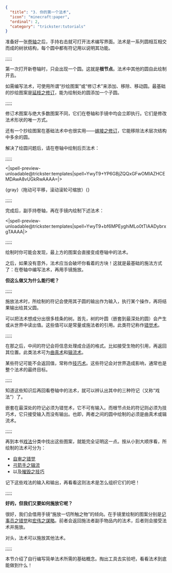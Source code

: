 ```json
{
  "title": "3. 你的第一个法术",
  "icon": "minecraft:paper",
  "ordinal": 2,
  "category": "trickster:tutorials"
}
```

准备好一张[卷轴](^trickster:items/scroll_and_quill)之后，手持右击就可打开法术编写界面。法术是一系列圆相互相交而成的树状结构，每个圆中都有符记用以说明其功能。

;;;;;

第一次打开新卷轴时，只会出现一个圆。这就是**根节点**。法术中其他的圆自此绘制开去。


如需编写法术，可使用所谓“抄绘图案”或“修订术”来添加、移除、移动圆。最基础的抄绘图案是[延枝之修订](^trickster:editing#1)，能为绘制处的圆添加一个子圆。

;;;;;

修订术图案与绝大多数图案不同，它们在卷轴和手镜中均会立即执行。它们是修改法术形状的唯一方式。


还有一个抄绘图案在基础法术中也很实用——[嫁接之修订](^trickster:editing#12)，它能移除法术层次结构中多余的圆。


解决了绘圆问题后，请在卷轴中绘制后页法术：

;;;;;

<|spell-preview-unloadable@trickster:templates|spell=YwyT9+YP6GBjZQQxGFwOMIAZHCEMDAwA8vUGkRwAAAA=|>

{gray}（拖动可平移，滚动滚轮可缩放）{}

;;;;;

完成后，副手持卷轴，再在手镜内绘制下述法术：

<|spell-preview-unloadable@trickster:templates|spell=YwyT9+bf6MPEyghiMLo0tTIAADybrxgTAAAA|>

;;;;;

绘制时你可能会发现，最上方的图案会直接变成卷轴中的法术。


之后，如果没有意外，法术应当会破坏你看着的方块！这就是最基础的施法方式了：在卷轴中编写法术，再用手镜施放。


**但这么做又为什么能行呢？**

;;;;;

施放法术时，所绘制的符记会使用其子圆的输出作为输入，执行某个操作，再将结果输出给其父圆。


可以把法术想成分出很多枝条的树。首先，树的叶圆（嵌套到最深处的圆）会产生或从世界中读出值。这些值可以是常量或施法者的引用。此类符记称作[错觉术](^trickster:delusions_ingresses)。

;;;;;

在那之后，中间的符记会将信息处理成合适的格式。比如接受生物的引用，再返回其位置。此类法术可为[曲真术](^trickster:distortions)和[辑流术](^trickster:delusions_ingresses)。


某些符记可能不会返回值，常称作[技巧术](^trickster:ploys)。这些符记会对世界造成影响，通常也是整个法术的最终目标。

;;;;;

知道这些知识后再回看卷轴中的法术，就可以辨认出其中的三种符记（又称“戏法”）了。


嵌套在最深处的符记必须为错觉术，它不可有输入。而根节点处的符记则必须为技巧术，它只接受输入而没有输出。也即，两者之间的圆中绘制的必须是曲真术或辑流术。

;;;;;

再到本书[戏法](^trickster:tricks)分类中找出这些图案，就能完全证明这一点。按从小到大顺序看，所绘制的法术可分为：

- [自审之错觉](^trickster:delusions_ingresses/caster_tricks#4)
- [弓箭手之辑流](^trickster:delusions_ingresses/raycast#2)
- 以及[摧毁之技巧](^trickster:ploys/block#2)

记下这些戏法的输入和输出，再看看这则法术是怎么组织它们的吧！

;;;;;

**好的，但我们又要如何施放它呢？**


很好，我们会借用手镜“施放一切所触之物”的倾向。在手镜里绘制的图案分别是[记事员之错觉](^trickster:tricks/basic#3)和[宏伟之谋略](^trickster:distortions/functions#3)。前者会返回施法者副手物品内的法术，后者则会接受法术并施放。


对头，法术可以施放其他法术。

;;;;;

本节介绍了自行编写简单法术所需的基础概念。掏出工具去实验吧，看看法术到底能做到什么！
